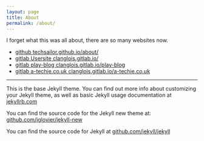 ```yaml
---
layout: page
title: About
permalink: /about/
---
```


I forget what this was all about, there are so many websites now.

- [github techsailor.github.io/about/](https://techsailor.github.io/about/)
- [gitlab Usersite clanglois.gitlab.io/](https://clanglois.gitlab.io/)
- [gitlab play-blog clanglois.gitlab.io/play-blog](https://clanglois.gitlab.io/play-blog)
- [ gitlab a-techie.co.uk clanglois.gitlab.io/a-techie.co.uk ](https://clanglois.gitlab.io/a-techie.co.uk)

---

This is the base Jekyll theme. You can find out more info about
customizing your Jekyll theme, as well as basic Jekyll usage
documentation at [jekyllrb.com](http://jekyllrb.com/)

You can find the source code for the Jekyll new theme at:
[github.com/jglovier/jekyll-new](https://github.com/jglovier/jekyll-new)

You can find the source code for Jekyll at
[github.com/jekyll/jekyll](https://github.com/jekyll/jekyll)

